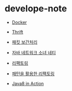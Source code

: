# develope-note

* [Docker]
* [Thrift]
* [패킷 보간처리]

* [자바 네트워크 소녀 네티]
* [리팩토링]
* [패턴을 활용한 리팩토링]
* [Java8 in Action]

[Docker]: https://github.com/YonghoChoi/develope-note/tree/master/md/Docker.md
[Thrift]: https://github.com/YonghoChoi/develope-note/tree/master/md/Thrift.md
[패킷 보간처리]: https://github.com/YonghoChoi/develope-note/tree/master/md/패킷동기화.md
[자바 네트워크 소녀 네티]: https://github.com/YonghoChoi/develope-note/tree/master/md/netty/README.md
[리팩토링]: https://github.com/YonghoChoi/develope-note/tree/master/md/Refactoring/README.md
[패턴을 활용한 리팩토링]: https://github.com/YonghoChoi/develope-note/tree/master/md/Refactoring-to-patterns/README.md
[Java8 in Action]: https://github.com/YonghoChoi/develope-note/tree/master/md/Java8-in-Action/README.md
[D3.js]: https://github.com/YonghoChoi/develope-note/tree/master/md/D3.js/README.md
[Spring4.0 프로그래밍]: https://github.com/YonghoChoi/develope-note/tree/master/md/Spring4.0-Programming/README.md
